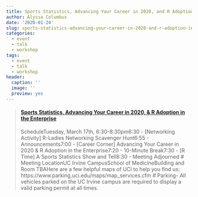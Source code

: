 ```yaml
---
title: Sports Statistics, Advancing Your Career in 2020, and R Adoption in the Enterprise
author: Alyssa Columbus
date: '2020-01-24'
slug: sports-statistics-advancing-your-career-in-2020-and-r-adoption-in-the-enterprise
categories:
  - event
  - talk
  - workshop
tags:
  - event
  - talk
  - workshop
header:
  caption: ''
  image: ''
  preview: yes
---
```


<blockquote class="embedly-card"><h4><a href="https://www.meetup.com/rladies-irvine/events/267838000/">Sports Statistics, Advancing Your Career in 2020, & R Adoption in the Enterprise</a></h4><p>ScheduleTuesday, March 17th, 6:30-8:30pm6:30 - [Networking Activity] R-Ladies Networking Scavenger Hunt6:55 - Announcements7:00 - [Career Corner] Advancing Your Career in 2020 & R Adoption in the Enterprise7:20 - 10-Minute Break7:30 - [R Time] A Sports Statistics Show and Tell8:30 - Meeting Adjourned # Meeting LocationUC Irvine CampusSchool of MedicineBuilding and Room TBAHere are a few helpful maps of UCI to help you find us: https://www.parking.uci.edu/maps/map_services.cfm # Parking- All vehicles parked on the UC Irvine campus are required to display a valid parking permit at all times.</p></blockquote>
<script async src="//cdn.embedly.com/widgets/platform.js" charset="UTF-8"></script>